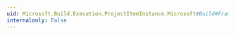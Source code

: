 ```yaml
---
uid: Microsoft.Build.Execution.ProjectItemInstance.Microsoft#Build#Framework#ITaskItem#CloneCustomMetadata
internalonly: False
---
```

